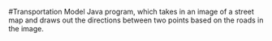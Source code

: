 #Transportation Model 
Java program, which takes in an image of a street map and draws out the directions between two points based on the roads in the image. 